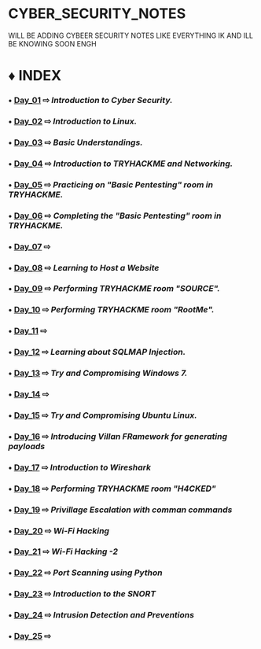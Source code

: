# CYBER_SECURITY_NOTES
WILL BE ADDING CYBEER SECURITY NOTES LIKE EVERYTHING IK AND ILL BE KNOWING SOON ENGH

# ♦ INDEX

### • [Day_01](https://github.com/Izumi0XD/CYBER_SECURITY_NOTES/tree/main/DAY_01) ⇨ ***Introduction to Cyber Security.***

### • [Day_02](https://github.com/Izumi0XD/CYBER_SECURITY_NOTES/tree/main/DAY_02) ⇨ ***Introduction to Linux.***

### • [Day_03](https://github.com/Izumi0XD/CYBER_SECURITY_NOTES/tree/main/DAY_03) ⇨ ***Basic Understandings.***

### • [Day_04](https://github.com/Izumi0XD/CYBER_SECURITY_NOTES/tree/main/DAY_04) ⇨ ***Introduction to TRYHACKME and Networking.***

### • [Day_05](https://github.com/Izumi0XD/CYBER_SECURITY_NOTES/tree/main/DAY_05) ⇨ ***Practicing on "Basic Pentesting" room in TRYHACKME.***

### • [Day_06](https://github.com/Izumi0XD/CYBER_SECURITY_NOTES/tree/main/DAY_06) ⇨ ***Completing the "Basic Pentesting" room in TRYHACKME.***

### • [Day_07](https://github.com/Izumi0XD/CYBER_SECURITY_NOTES/tree/main/DAY_07) ⇨

### • [Day_08](https://github.com/Izumi0XD/CYBER_SECURITY_NOTES/tree/main/DAY_08) ⇨ ***Learning to Host a Website***

### • [Day_09](https://github.com/Izumi0XD/CYBER_SECURITY_NOTES/tree/main/DAY_09) ⇨ ***Performing TRYHACKME room "SOURCE".***

### • [Day_10](https://github.com/Izumi0XD/CYBER_SECURITY_NOTES/tree/main/DAY_10) ⇨ ***Performing TRYHACKME room "RootMe".***

### • [Day_11](https://github.com/Izumi0XD/CYBER_SECURITY_NOTES/tree/main/DAY_11) ⇨

### • [Day_12](https://github.com/Izumi0XD/CYBER_SECURITY_NOTES/tree/main/DAY_12) ⇨ ***Learning about SQLMAP Injection.***

### • [Day_13](https://github.com/Izumi0XD/CYBER_SECURITY_NOTES/tree/main/DAY_13) ⇨ ***Try and Compromising Windows 7.***

### • [Day_14](https://github.com/Izumi0XD/CYBER_SECURITY_NOTES/tree/main/DAY_14) ⇨

### • [Day_15](https://github.com/Izumi0XD/CYBER_SECURITY_NOTES/tree/main/DAY_15) ⇨ ***Try and Compromising Ubuntu Linux.***

### • [Day_16](https://github.com/Izumi0XD/CYBER_SECURITY_NOTES/tree/main/DAY_16) ⇨ ***Introducing Villan FRamework for generating payloads***

### • [Day_17](https://github.com/Izumi0XD/CYBER_SECURITY_NOTES/tree/main/DAY_17) ⇨ ***Introduction to Wireshark***

### • [Day_18](https://github.com/Izumi0XD/CYBER_SECURITY_NOTES/tree/main/DAY_18) ⇨ ***Performing TRYHACKME room "H4CKED"***

### • [Day_19](https://github.com/Izumi0XD/CYBER_SECURITY_NOTES/tree/main/DAY_19) ⇨ ***Privillage Escalation with comman commands***

### • [Day_20](https://github.com/Izumi0XD/CYBER_SECURITY_NOTES/tree/main/DAY_20) ⇨ ***Wi-Fi Hacking***

### • [Day_21](https://github.com/Izumi0XD/CYBER_SECURITY_NOTES/tree/main/DAY_21) ⇨ ***Wi-Fi Hacking -2***

### • [Day_22](https://github.com/Izumi0XD/CYBER_SECURITY_NOTES/tree/main/DAY_22) ⇨ ***Port Scanning using Python***

### • [Day_23](https://github.com/Izumi0XD/CYBER_SECURITY_NOTES/tree/main/DAY_23) ⇨ ***Introduction to the SNORT***

### • [Day_24](https://github.com/Izumi0XD/CYBER_SECURITY_NOTES/tree/main/DAY_24) ⇨ ***Intrusion Detection and Preventions***

### • [Day_25](https://github.com/Izumi0XD/CYBER_SECURITY_NOTES/tree/main/DAY_25) ⇨
